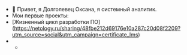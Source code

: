 - 👋 Привет, я Долголевец Оксана, я системный аналитик. 
- Мои первые проекты:
- [Жизненный цикл разработки ПО] (https://netology.ru/sharing/48fbe212d69176e10a287c20d08f2209?utm_source=social&utm_campaign=certificate_lms)
- - 
